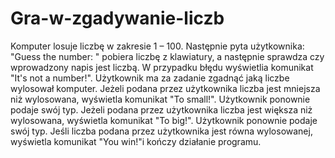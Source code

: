 # Gra-w-zgadywanie-liczb

Komputer losuje liczbę w zakresie 1 – 100. 
Następnie pyta użytkownika: "Guess the number: " pobiera liczbę z klawiatury, a następnie sprawdza 
czy wprowadzony napis jest liczbą. W przypadku błędu wyświetlia komunikat "It's not a number!".
Użytkownik ma za zadanie zgadnąć jaką liczbe wylosował komputer.
Jeżeli podana przez użytkownika liczba jest mniejsza niż wylosowana, wyświetla komunikat "To small!".
Użytkownik ponownie podaje swój typ. Jeżeli podana przez użytkownika liczba jest większa niż wylosowana, 
wyświetla komunikat "To big!". Użytkownik ponownie podaje swój typ.
Jeśli liczba podana przez użytkownika jest równa wylosowanej, wyświetla komunikat "You win!"i kończy działanie programu.